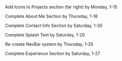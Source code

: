 Add Icons to Projects section (far right)
    by  Monday, 1-15

Complete About Me Section
    by  Thursday, 1-18

Complete Contact Info Section
    by  Saturday, 1-20

Complete Splash Text
    by  Saturday, 1-20

Re-create NavBar system
    by  Thursday, 1-25
    
Complete Experience Section
    by  Saturday, 1-27



